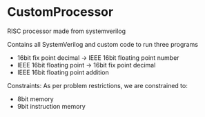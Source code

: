 # CustomProcessor
RISC processor made from systemverilog

Contains all SystemVerilog and custom code to run three programs
- 16bit fix point decimal -> IEEE 16bit floating point number
- IEEE 16bit floating point -> 16bit fix point decimal
- IEEE 16bit floating point addition

Constraints: As per problem restrictions, we are constrained to:
- 8bit memory
- 9bit instruction memory

